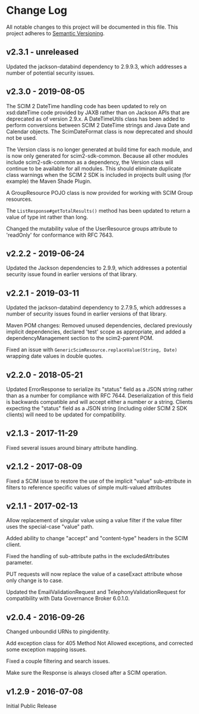 # Change Log
All notable changes to this project will be documented in this file.
This project adheres to [Semantic Versioning](http://semver.org/).

## v2.3.1 - unreleased
Updated the jackson-databind dependency to 2.9.9.3, which addresses a number of potential security issues.


## v2.3.0 - 2019-08-05
The SCIM 2 DateTime handling code has been updated to rely on xsd:dateTime code provided by JAXB rather than on Jackson APIs that are deprecated as of version 2.9.x. A DateTimeUtils class has been added to perform conversions between SCIM 2 DateTime strings and Java Date and Calendar objects. The ScimDateFormat class is now deprecated and should not be used.

The Version class is no longer generated at build time for each module, and is now only generated for scim2-sdk-common. Because all other modules include scim2-sdk-common as a dependency, the Version class will continue to be available for all modules. This should eliminate duplicate class warnings when the SCIM 2 SDK is included in projects built using (for example) the Maven Shade Plugin.

A GroupResource POJO class is now provided for working with SCIM Group resources.

The `ListResponse#getTotalResults()` method has been updated to return a value of type int rather than long.

Changed the mutability value of the UserResource groups attribute to 'readOnly' for conformance with RFC 7643.


## v2.2.2 - 2019-06-24
Updated the Jackson dependencies to 2.9.9, which addresses a potential security issue found in earlier versions of that library.


## v2.2.1 - 2019-03-11
Updated the jackson-databind dependency to 2.7.9.5, which addresses a number of security issues found in earlier versions of that library.

Maven POM changes: Removed unused dependencies, declared previously implicit dependencies, declared 'test' scope as appropriate, and added a dependencyManagement section to the scim2-parent POM.

Fixed an issue with `GenericScimResource.replaceValue(String, Date)` wrapping date values in double quotes.


## v2.2.0 - 2018-05-21
Updated ErrorResponse to serialize its "status" field as a JSON string rather than as a number for compliance with RFC 7644. Deserialization of this field is backwards compatible and will accept either a number or a string. Clients expecting the "status" field as a JSON string (including older SCIM 2 SDK clients) will need to be updated for compatibility.


## v2.1.3 - 2017-11-29
Fixed several issues around binary attribute handling.


## v2.1.2 - 2017-08-09
Fixed a SCIM issue to restore the use of the implicit "value" sub-attribute in filters to reference specific values of simple multi-valued attributes


## v2.1.1 - 2017-02-13
Allow replacement of singular value using a value filter if the value filter uses the special-case "value" path.

Added ability to change "accept" and "content-type" headers in the SCIM client.

Fixed the handling of sub-attribute paths in the excludedAttributes parameter.

PUT requests will now replace the value of a caseExact attribute whose only change is to case.

Updated the EmailValidationRequest and TelephonyValidationRequest for compatibility with Data Governance Broker 6.0.1.0.


## v2.0.4 - 2016-09-26
Changed unboundid URNs to pingidentity.

Add exception class for 405 Method Not Allowed exceptions, and corrected some exception mapping issues.

Fixed a couple filtering and search issues.

Make sure the Response is always closed after a SCIM operation.

## v1.2.9 - 2016-07-08
Initial Public Release

